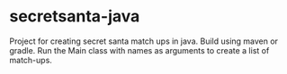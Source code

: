 # secretsanta-java
Project for creating secret santa match ups in java. Build using maven or gradle. Run the Main class with names as arguments to create a list of match-ups.
